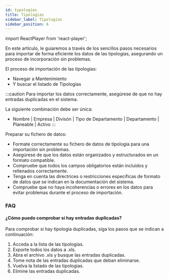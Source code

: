 ```yaml
---
id: typologies
title: Tipologías
sidebar_label: Tipologías
sidebar_position: 6
---
```


import ReactPlayer from 'react-player';

En este artículo, le guiaremos a través de los sencillos pasos necesarios para importar de forma eficiente los datos de las tipologias, asegurando un proceso de incorporación sin problemas.

El proceso de importación de las tipologias:

- Navegar a Mantenimiento
- Y buscar el listado de Tipologías

<ReactPlayer controls muted url='/video/import-typologies.mov' />

:::caution
Para importar los datos correctamente, asegúrese de que no hay entradas duplicadas en el sistema.

La siguiente combinación debe ser única:

- Nombre | Empresa | Divisón | Tipo de Departamento | Departamento | Planeable | Activo
  :::

Preparar su fichero de datos:

- Formate correctamente su fichero de datos de tipologia para una importación sin problemas.
- Asegúrese de que los datos están organizados y estructurados en un formato compatible.
- Compruebe que todos los campos obligatorios están incluidos y rellenados correctamente.
- Tenga en cuenta las directrices o restricciones específicas de formato de datos que se indican en la documentación del sistema.
- Compruebe que no haya incoherencias o errores en los datos para evitar problemas durante el proceso de importación.

### FAQ

#### ¿Cómo puedo comprobar si hay entradas duplicadas?

Para comprobar si hay tipologia duplicadas, siga los pasos que se indican a continuación:

1. Acceda a la lista de las tipologías.
2. Exporte todos los datos a .xls.
3. Abra el archivo .xls y busque las entradas duplicadas.
4. Tome nota de las entradas duplicadas que deban eliminarse.
5. Vuelva la listado de las tipologias.
6. Elimine las entradas duplicadas.
